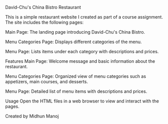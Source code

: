 David-Chu's China Bistro Restaurant

This is a simple restaurant website I created as part of a course assignment. The site includes the following pages:

Main Page: The landing page introducing David-Chu's China Bistro.

Menu Categories Page: Displays different categories of the menu.

Menu Page: Lists items under each category with descriptions and prices.

Features
Main Page: Welcome message and basic information about the restaurant.

Menu Categories Page: Organized view of menu categories such as appetizers, main courses, and desserts.

Menu Page: Detailed list of menu items with descriptions and prices.

Usage
Open the HTML files in a web browser to view and interact with the pages.

Created by Midhun Manoj
